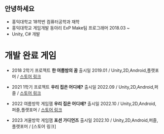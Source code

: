 ## 안녕하세요
* 홍익대학교 18학번 컴퓨터공학과 재학
* 홍익대학교 게임개발 동아리 ExP Make팀 프로그래머 2018.03 ~ 
* Unity, C# 개발


# 개발 완료 게임
* 2018 2학기 프로젝트 **한 여름밤의 꿈** 출시일 2019.01 / Unity,2D,Android,플랫포머 / [스토어 링크](https://play.google.com/store/apps/details?id=com.Summer.Dream)
 
* 2021 1학기 프로젝트 **우리 집은 어디에?** 출시일 2022.09 / Unity,2D,Android,퍼즐 / [스토어 링크](https://play.google.com/store/apps/details?id=com.ExP.Where_Is_My_House)
 
 * 2022 여름방학 게임잼  **우리 집은 어디에?** 출시일 2022.10 / Unity,2D,Android,퍼즐,플랫포머 / [스토어 링크](https://play.google.com/store/apps/details?id=com.DefaultCompany.Game_Jam_Re_New_AL) 
 
 * 2023 겨울방학 게임잼  **포션 가디언즈** 출시일 2022.10 / Unity,2D,Android,퍼즐,플랫포머 / [스토어 링크]
 
